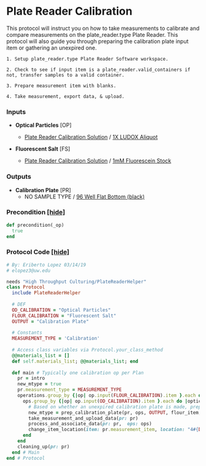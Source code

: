 # Plate Reader Calibration

This protocol will instruct you on how to take measurements to calibrate and compare measurements on the plate_reader.type Plate Reader.
This protocol will also guide you through preparing the calibration plate input item or gathering an unexpired one.

    1. Setup plate_reader.type Plate Reader Software workspace.
    
    2. Check to see if input item is a plate_reader.valid_containers if not, transfer samples to a valid container.
    
    3. Prepare measurement item with blanks.
    
    4. Take measurement, export data, & upload.
### Inputs


- **Optical Particles** [OP]  
  - <a href='#' onclick='easy_select("Sample Types", "Plate Reader Calibration Solution")'>Plate Reader Calibration Solution</a> / <a href='#' onclick='easy_select("Containers", "1X LUDOX Aliquot")'>1X LUDOX Aliquot</a>

- **Fluorescent Salt** [FS]  
  - <a href='#' onclick='easy_select("Sample Types", "Plate Reader Calibration Solution")'>Plate Reader Calibration Solution</a> / <a href='#' onclick='easy_select("Containers", "1mM Fluorescein Stock")'>1mM Fluorescein Stock</a>



### Outputs


- **Calibration Plate** [PR]  
  - NO SAMPLE TYPE / <a href='#' onclick='easy_select("Containers", "96 Well Flat Bottom (black)")'>96 Well Flat Bottom (black)</a>

### Precondition <a href='#' id='precondition'>[hide]</a>
```ruby
def precondition(_op)
  true
end
```

### Protocol Code <a href='#' id='protocol'>[hide]</a>
```ruby
# By: Eriberto Lopez 03/14/19
# elopez3@uw.edu

needs "High Throughput Culturing/PlateReaderHelper"
class Protocol
  include PlateReaderHelper
  
  # DEF
  OD_CALIBRATION = "Optical Particles"
  FLOUR_CALIBRATION = "Fluorescent Salt"
  OUTPUT = "Calibration Plate"
  
  # Constants
  MEASUREMENT_TYPE = 'Calibration'
  
  # Access class variables via Protocol.your_class_method
  @@materials_list = []
  def self.materials_list; @@materials_list; end
  
  def main # Typically one calibration op per Plan
    pr = intro
    new_mtype = true
    pr.measurement_type = MEASUREMENT_TYPE
    operations.group_by {|op| op.input(FLOUR_CALIBRATION).item }.each do |flour_item, ops|
      ops.group_by {|op| op.input(OD_CALIBRATION).item }.each do |optical_item, ops|
        # Based on whether an unexpired calibration plate is made, prepare a calibration plate for measurement
        new_mtype = prep_calibration_plate(pr, ops, OUTPUT, flour_item, optical_item)
        take_measurement_and_upload_data(pr: pr)
        process_and_associate_data(pr: pr,  ops: ops) 
        change_item_location(item: pr.measurement_item, location: "4#{DEGREES_C} Fridge")
      end
    end
    cleaning_up(pr: pr)
  end # Main
end # Protocol





```
